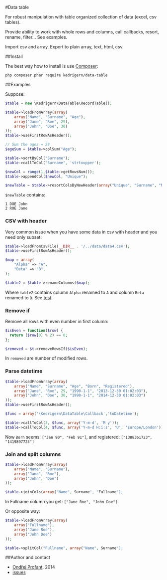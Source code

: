 #Data table

For robust manipulation with table organized collection of data (excel, csv tables).

Provide ability to work with whole rows and columns, call callbacks, resort, rename, filter... See examples.

Import csv and array. Export to plain array, text, html, csv.

##Install

The best way how to install is use [Composer](https://getcomposer.org/):
```
php composer.phar require kedrigern/data-table
```

##Examples

Suppose:
```php
$table = new \Kedrigern\DataTable\RecordTable();
```

```php
$table->loadFromArray(array(
	array("Name", "Surname", "Age"),
	array("Jane", "Roe", 29),
	array("John", "Doe", 30)
));
$table->useFirstRowAsHeader();

// Sum the ages = 59
$ageSum = $table->colSum("Age");

$table->sortByCol("Surname");
$table->callToCol("Surname", 'strtoupper');

$newCol = range(1,$table->getRowsNum());
$table->appendCol($newCol, "Unique");

$newTable = $table->resortColsByNewHeader(array("Unique", "Surname", "Name"));
```

`$newTable` contains:
```
1 DOE John
2 ROE Jane
```
### CSV with header

Very common issue when you have some data in csv with header and you need only subset:
```php
$table->loadFromCsvFile(__DIR__ . '/../data/data4.csv');
$table->useFirstRowAsHeader();

$map = array(
	"Alpha" => "A",
	"Beta" => "B",
);

$table2 = $table->renameColumns($map);
```

Where `table2` contains column `Alpha` renamed to `A` and column `Beta` renamed to `B`. See [test](test/examples/readme2.phpt).

### Remove if

Remove all rows with even number in first column:
```php
$isEven = function($row) {
  return ($row[0] % 2) == 0;
};

$removed = $t->removeRowsIf($isEven);
```

In `removed` are number of modified rows.

### Parse datetime

```php
$table->loadFromArray(array(
	array("Name", "Surname", "Age", "Born", "Registered"),
	array("Jane", "Roe", 29, "1990-1-1", "2013-12-30 01:02:03"),
	array("John", "Doe", 30, "1990-1-1", "2014-12-30 01:02:03")
));
$table->useFirstRowAsHeader();

$func = array('\Kedrigern\DataTable\Callback','toDatetime');

$table->callToCol(3, $func, array('Y-m-d', 'M y'));
$table->callToCol(4, $func, array('Y-m-d H:i:s', 'U', 'Europe/London'));
```

Now `Born` seems: `["Jan 90", "Feb 91"]`, and registered: `["1388361723", "1419897723"]`

### Join and split columns

```php
$table->loadFromArray(array(
	array("Name", "Surname"),
	array("Jane", "Roe"),
	array("John", "Doe")
));

$table->joinCols(array("Name", Surname", "Fullname");
```

In Fullname column you get: `["Jane Roe", "John Doe"]`.

Or opposite way:

```php
$table->loadFromArray(array(
	array("Fullname"),
	array("Jane Roe"),
	array("John Doe")
));

$table->splitCol("Fullname", array("Name", Surname");
```

##Author and contact
 * [Ondřej Profant](https://github.com/Kedrigern), 2014
 * [issues](https://github.com/Kedrigern/data-table/issues)


